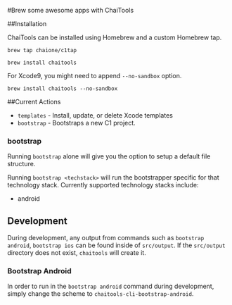 #Brew some awesome apps with ChaiTools

##Installation

ChaiTools can be installed using Homebrew and a custom Homebrew tap.

```brew tap chaione/c1tap```

```brew install chaitools```

For Xcode9, you might need to append `--no-sandbox` option.

```brew install chaitools --no-sandbox```

##Current Actions

* `templates` - Install, update, or delete Xcode templates
* `bootstrap` - Bootstraps a new C1 project.

### bootstrap

Running `bootstrap` alone will give you the option to setup a default file structure.

Running `bootstrap <techstack>` will run the bootstrapper specific for that technology stack. Currently supported technology stacks include:

* android

## Development

During development, any output from commands such as `bootstrap android`, `bootstrap ios` can be found inside of `src/output`. If the `src/output` directory does not exist, `chaitools` will create it.

### Bootstrap Android

In order to run in the `bootstrap android` command during development, simply change the scheme to `chaitools-cli-bootstrap-android`. 
